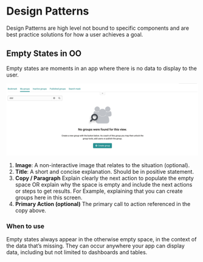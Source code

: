 # Design Patterns

Design Patterns are high level not bound to specific components and are best practice solutions for how a user achieves a goal.  

## Empty States in OO

Empty states are moments in an app where there is no data to display to the user. 

![emptystate](assets/empty_state.jpg)

1. **Image**: A non-interactive image that relates to the situation (optional).
2. **Title**: A short and concise explanation. Should be in positive statement. 
3. **Copy / Paragraph** Explain clearly the next action to populate the empty space OR explain why the space is empty and include the next actions or steps to get results. For Example, explaining that you can create groups here in this screen.
4. **Primary Action (optional)** The primary call to action referenced in the copy above.

### When to use
Empty states always appear in the otherwise empty space, in the context of the data that’s missing. They can occur anywhere your app can display data, including but not limited to dashboards and tables.